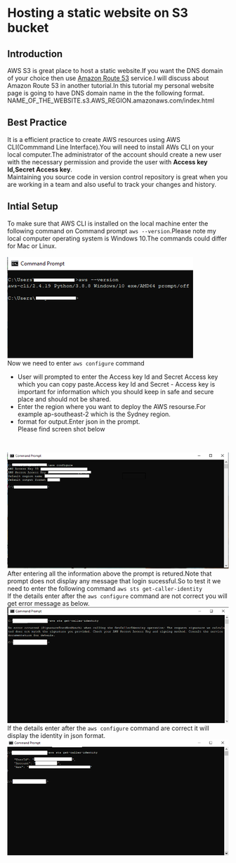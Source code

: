 # Hosting a static website on S3 bucket

## Introduction
AWS S3 is great place to host a static website.If you want the DNS domain of your choice then use [Amazon Route 53](https://aws.amazon.com/route53/) service.I will discuss about Amazon Route 53 in another tutorial.In this tutorial my personal website page is going to have DNS domain name in the the following format.<br>
NAME_OF_THE_WEBSITE.s3.AWS_REGION.amazonaws.com/index.html


## Best Practice
It is a efficient practice to create AWS resources using AWS CLI(Commmand Line Interface).You will need to install AWs CLI on your local computer.The administrator of the account should create a new user with the necessary permission and provide the user with <b>Access key Id,Secret Access key</b>.<br>
Maintaining you source code in version control repository is great when you are working in a team and also useful to track your changes and history.

## Intial Setup
To make sure that AWS CLI is installed on the local machine enter the following command on Command prompt `aws --version`.Please note my local computer operating system is Windows 10.The commands could differ for Mac or Linux.<br>
<br>
![Images](https://github.com/devajo/AWS_CLOUD/blob/main/images/aws_version.PNG)
<br>
Now we need to enter `aws configure` command<br>
- User will prompted to enter the Access key Id and Secret Access key which you can copy paste.Access key Id and Secret - Access key is important for information which you should keep in safe and secure place and should not be shared.
- Enter the region where you want to deploy the AWS resourse.For example ap-southeast-2 which is the Sydney region.
- format for output.Enter json in the prompt.<br>
Please find screen shot below<br>
<br>

![Images](https://github.com/devajo/AWS_CLOUD/blob/main/images/aws_config.PNG)
<br>After entering all the information above the prompt is retured.Note that prompt does not display any message that login sucessful.So to test it we need to enter the following command `aws sts get-caller-identity`<br>
If the details enter after the `aws configure` command are not correct you will get error message as below.
![Images](https://github.com/devajo/AWS_CLOUD/blob/main/images/aws_conn_err.PNG)
<br>
If the details enter after the `aws configure` command are correct it will display the identity in json format.
![Images](https://github.com/devajo/AWS_CLOUD/blob/main/images/aws_conn_sucess.PNG)











